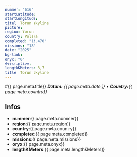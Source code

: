 ```yaml
---
nummer: "616"
startLatitude: 
startLongitude: 
titel: Torun skyline
picture: 
region: Torun
country: Polska
completed: "13.470"
missions: "18"
date: "2025"
bg-link: 
onyx: "0"
description: 
lengthKMeters: 3,7
title: Torun skyline
---
```


#{{ page.meta.title}}
_**Datum:** {{ page.meta.date }} • **Country:**{{ page.meta.country}}_

## Infos
- **nummer**:{{ page.meta.nummer}}
- **region**:{{ page.meta.region}}
- **country**:{{ page.meta.country}}
- **completed**:{{ page.meta.completed}}
- **missions**:{{ page.meta.missions}}
- **onyx**:{{ page.meta.onyx}}
- **lengthKMeters**:{{ page.meta.lengthKMeters}}

